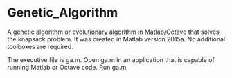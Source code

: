 # Genetic_Algorithm
A genetic algorithm or evolutionary algorithm in Matlab/Octave that solves the knapsack problem. It was created in Matlab version 2015a. No additional toolboxes are required.

The executive file is ga.m. Open ga.m in an application that is capable of running Matlab or Octave code. Run ga.m.
